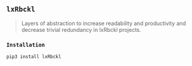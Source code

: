 ## `lxRbckl`
> Layers of abstraction to increase readability and productivity and decrease trivial redundancy in lxRbckl projects.

### `Installation`
```
pip3 install lxRbckl
```
